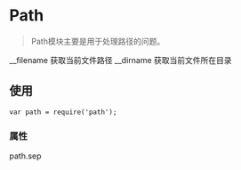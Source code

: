 # Path
> Path模块主要是用于处理路径的问题。 

__filename   获取当前文件路径
__dirname    获取当前文件所在目录

## 使用
```
var path = require('path');
```
### 属性
path.sep


